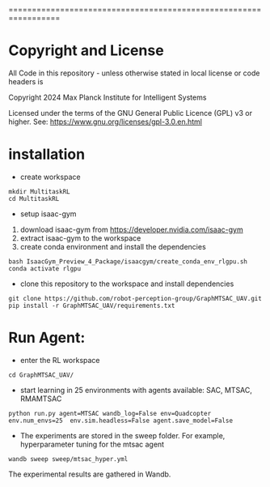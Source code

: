 =================================================================

# Copyright and License

All Code in this repository - unless otherwise stated in local license or code headers is

Copyright 2024 Max Planck Institute for Intelligent Systems

Licensed under the terms of the GNU General Public Licence (GPL) v3 or higher.
See: https://www.gnu.org/licenses/gpl-3.0.en.html



# installation
- create workspace
```console
mkdir MultitaskRL
cd MultitaskRL
```

- setup isaac-gym 
1. download isaac-gym from https://developer.nvidia.com/isaac-gym
2. extract isaac-gym to the workspace 
3. create conda environment and install the dependencies 
```console
bash IsaacGym_Preview_4_Package/isaacgym/create_conda_env_rlgpu.sh 
conda activate rlgpu
```

- clone this repository to the workspace and install dependencies
```console
git clone https://github.com/robot-perception-group/GraphMTSAC_UAV.git
pip install -r GraphMTSAC_UAV/requirements.txt
```

# Run Agent: 
- enter the RL workspace
```console
cd GraphMTSAC_UAV/
```

- start learning in 25 environments with agents available: SAC, MTSAC, RMAMTSAC
```
python run.py agent=MTSAC wandb_log=False env=Quadcopter env.num_envs=25  env.sim.headless=False agent.save_model=False
```

- The experiments are stored in the sweep folder. For example, hyperparameter tuning for the mtsac agent
```console
wandb sweep sweep/mtsac_hyper.yml
```
The experimental results are gathered in Wandb. 
